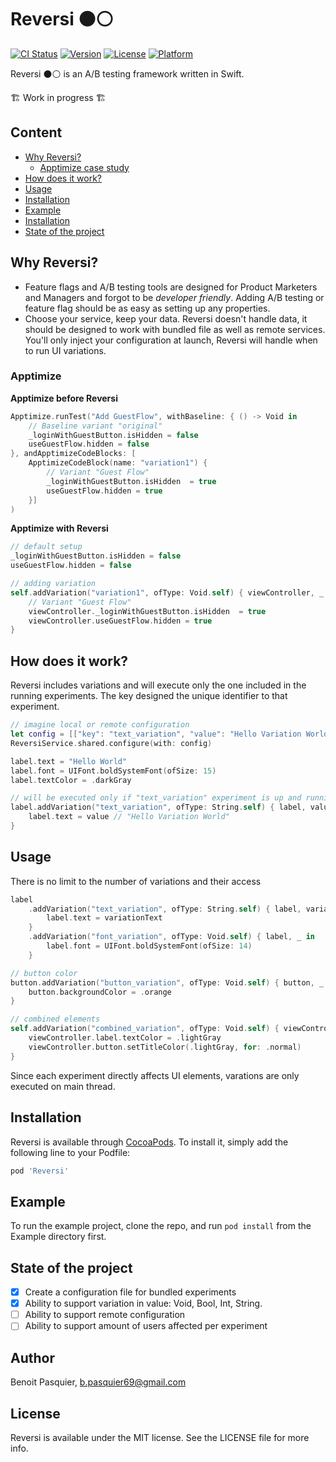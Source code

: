 # Reversi ⚫️⚪️

[![CI Status](https://img.shields.io/travis/popei69/Reversi.svg?style=flat)](https://travis-ci.org/popei69/Reversi)
[![Version](https://img.shields.io/cocoapods/v/Reversi.svg?style=flat)](https://cocoapods.org/pods/Reversi)
[![License](https://img.shields.io/cocoapods/l/Reversi.svg?style=flat)](https://cocoapods.org/pods/Reversi)
[![Platform](https://img.shields.io/cocoapods/p/Reversi.svg?style=flat)](https://cocoapods.org/pods/Reversi)

Reversi ⚫️⚪️ is an A/B testing framework written in Swift.

🏗 Work in progress 🏗

## Content

 - [Why Reversi?](#why-reversi)
    - [Apptimize case study](#apptimize)
 - [How does it work?](#how-does-it-work)
 - [Usage](#usage)
 - [Installation](#installation)
 - [Example](#example)
 - [Installation](#installation)
 - [State of the project](#state-of-the-project)


## Why Reversi?

* Feature flags and A/B testing tools are designed for Product Marketers and Managers and forgot to be _developer friendly_. Adding A/B testing or feature flag should be as easy as setting up any properties.
* Choose your service, keep your data. Reversi doesn't handle data, it should be designed to work with bundled file as well as remote services. You'll only inject your configuration at launch, Reversi will handle when to run UI variations.

### Apptimize
__Apptimize before Reversi__
```swift
Apptimize.runTest("Add GuestFlow", withBaseline: { () -> Void in
    // Baseline variant "original"
    _loginWithGuestButton.isHidden = false
    useGuestFlow.hidden = false
}, andApptimizeCodeBlocks: [
    ApptimizeCodeBlock(name: "variation1") {
        // Variant "Guest Flow"
        _loginWithGuestButton.isHidden  = true
        useGuestFlow.hidden = true
    }]
)
```

__Apptimize with Reversi__

```swift
// default setup
_loginWithGuestButton.isHidden = false
useGuestFlow.hidden = false

// adding variation
self.addVariation("variation1", ofType: Void.self) { viewController, _ in
    // Variant "Guest Flow"
    viewController._loginWithGuestButton.isHidden  = true
    viewController.useGuestFlow.hidden = true
}
```


## How does it work?

Reversi includes variations and will execute only the one included in the running experiments.
The key designed the unique identifier to that experiment.

```swift
// imagine local or remote configuration
let config = [["key": "text_variation", "value": "Hello Variation World"], ...]
ReversiService.shared.configure(with: config)

label.text = "Hello World"
label.font = UIFont.boldSystemFont(ofSize: 15)
label.textColor = .darkGray

// will be executed only if "text_variation" experiment is up and running
label.addVariation("text_variation", ofType: String.self) { label, value in
    label.text = value // "Hello Variation World"
}
```

## Usage

There is no limit to the number of variations and their access

```swift
label
    .addVariation("text_variation", ofType: String.self) { label, variationText in
        label.text = variationText
    }
    .addVariation("font_variation", ofType: Void.self) { label, _ in
        label.font = UIFont.boldSystemFont(ofSize: 14)
    }

// button color
button.addVariation("button_variation", ofType: Void.self) { button, _ in
    button.backgroundColor = .orange
}

// combined elements
self.addVariation("combined_variation", ofType: Void.self) { viewController, _ in
    viewController.label.textColor = .lightGray
    viewController.button.setTitleColor(.lightGray, for: .normal)
}
```

Since each experiment directly affects UI elements, varations are only executed on main thread.

## Installation

Reversi is available through [CocoaPods](https://cocoapods.org). To install
it, simply add the following line to your Podfile:

```ruby
pod 'Reversi'
```

## Example

To run the example project, clone the repo, and run `pod install` from the Example directory first.

## State of the project

- [x] Create a configuration file for bundled experiments
- [x] Ability to support variation in value: Void, Bool, Int, String.
- [ ] Ability to support remote configuration
- [ ] Ability to support amount of users affected per experiment

## Author

Benoit Pasquier, b.pasquier69@gmail.com

## License

Reversi is available under the MIT license. See the LICENSE file for more info.
